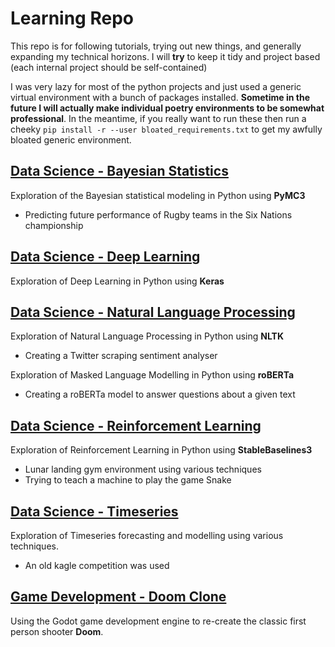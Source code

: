 # Learning Repo

This repo is for following tutorials, trying out new things, and generally expanding my technical horizons.
I will **try** to keep it tidy and project based (each internal project should be self-contained)

I was very lazy for most of the python projects and just used a generic virtual environment with a bunch of packages installed. **Sometime in the future I will actually make individual poetry environments to be somewhat professional**. In the meantime, if you really want to run these then run a cheeky `pip install -r --user bloated_requirements.txt` to get my awfully bloated generic environment.

## [Data Science - Bayesian Statistics](DS-BayesianStatistics)
  Exploration of the Bayesian statistical modeling in Python using **PyMC3**
  * Predicting future performance of Rugby teams in the Six Nations championship

## [Data Science - Deep Learning](DS-DeepLearning)
  Exploration of Deep Learning in Python using **Keras**
  
## [Data Science - Natural Language Processing](DS-NLP)
  Exploration of Natural Language Processing in Python using **NLTK**
  * Creating a Twitter scraping sentiment analyser

  Exploration of Masked Language Modelling in Python using **roBERTa**
  * Creating a roBERTa model to answer questions about a given text
  
## [Data Science - Reinforcement Learning](DS-ReinforcementLearning)
  Exploration of Reinforcement Learning in Python using **StableBaselines3**
  * Lunar landing gym environment using various techniques
  * Trying to teach a machine to play the game Snake

## [Data Science - Timeseries](DS-Timeseries)
  Exploration of Timeseries forecasting and modelling using various techniques. 
  * An old kagle competition was used 
 
## [Game Development - Doom Clone](Godot-DoomClone)
  Using the Godot game development engine to re-create the classic first person shooter **Doom**.
